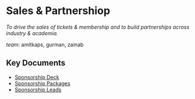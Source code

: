 
# Sales & Partnershiop

_To drive the sales of tickets & membership and to build partnerships across industry & academia._

_team_: amitkaps, gurman, zainab

## Key Documents

- [Sponsorship Deck](https://docs.google.com/presentation/d/1BIeP1stQK2xUrvt3c5rJBCjPbb9-qClaYntVLI9Ak1k/edit?usp=sharing)
- [Sponsorship Packages](https://docs.google.com/spreadsheets/d/1TwBbsgp7cq-MUaZsRPD9BlsoGvWtQOILDAoiKdI4f1U/edit?usp=sharing)
- [Sponsorship Leads]()
